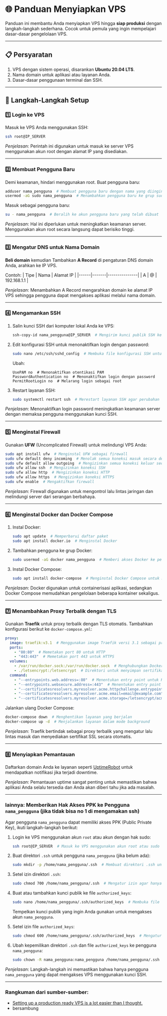 # 🌐 Panduan Menyiapkan VPS

Panduan ini membantu Anda menyiapkan VPS hingga **siap produksi** dengan langkah-langkah sederhana. Cocok untuk pemula yang ingin mempelajari dasar-dasar pengelolaan VPS.

---

## 📋 Persyaratan

1. VPS dengan sistem operasi, disarankan **Ubuntu 20.04 LTS**.
2. Nama domain untuk aplikasi atau layanan Anda.
3. Dasar-dasar penggunaan terminal dan SSH.

---

## 🚀 Langkah-Langkah Setup

### 1️⃣ Login ke VPS

Masuk ke VPS Anda menggunakan SSH:
```bash
ssh root@IP_SERVER
```

*Penjelasan*: Perintah ini digunakan untuk masuk ke server VPS menggunakan akun root dengan alamat IP yang disediakan.

---

### 2️⃣ Membuat Pengguna Baru

Demi keamanan, hindari menggunakan root. Buat pengguna baru:
```bash
adduser nama_pengguna  # Membuat pengguna baru dengan nama yang diinginkan
usermod -aG sudo nama_pengguna  # Menambahkan pengguna baru ke grup sudo agar memiliki izin administratif
```

Masuk sebagai pengguna baru:
```bash
su - nama_pengguna  # Beralih ke akun pengguna baru yang telah dibuat
```

*Penjelasan*: Hal ini diperlukan untuk meningkatkan keamanan server. Menggunakan akun root secara langsung dapat berisiko tinggi.

---

### 3️⃣ Mengatur DNS untuk Nama Domain

**Beli domain** kemudian Tambahkan **A Record** di pengaturan DNS domain Anda, arahkan ke IP VPS.

Contoh:
| Tipe | Nama  | Alamat IP     |
|------|-------|---------------|
| A    | @     | 192.168.1.1   |

*Penjelasan*: Menambahkan A Record mengarahkan domain ke alamat IP VPS sehingga pengguna dapat mengakses aplikasi melalui nama domain.

---

### 4️⃣ Mengamankan SSH

1. Salin kunci SSH dari komputer lokal Anda ke VPS:
   ```bash
   ssh-copy-id nama_pengguna@IP_SERVER  # Mengirim kunci publik SSH ke server agar dapat login tanpa password
   ```

2. Edit konfigurasi SSH untuk menonaktifkan login dengan password:
   ```bash
   sudo nano /etc/ssh/sshd_config  # Membuka file konfigurasi SSH untuk diedit
   ```
   Ubah:
   ```
   UsePAM no  # Menonaktifkan otentikasi PAM
   PasswordAuthentication no  # Menonaktifkan login dengan password
   PermitRootLogin no  # Melarang login sebagai root
   ```
3. Restart layanan SSH:
   ```bash
   sudo systemctl restart ssh  # Merestart layanan SSH agar perubahan diterapkan
   ```

*Penjelasan*: Menonaktifkan login password meningkatkan keamanan server dengan memaksa pengguna menggunakan kunci SSH.

---

### 5️⃣ Menginstal Firewall

Gunakan **UFW** (Uncomplicated Firewall) untuk melindungi VPS Anda:
```bash
sudo apt install ufw  # Menginstal UFW sebagai firewall
sudo ufw default deny incoming  # Menolak semua koneksi masuk secara default
sudo ufw default allow outgoing  # Mengizinkan semua koneksi keluar secara default
sudo ufw allow ssh  # Mengizinkan koneksi SSH
sudo ufw allow http  # Mengizinkan koneksi HTTP
sudo ufw allow https  # Mengizinkan koneksi HTTPS
sudo ufw enable  # Mengaktifkan firewall
```

*Penjelasan*: Firewall digunakan untuk mengontrol lalu lintas jaringan dan melindungi server dari serangan berbahaya.

---

### 6️⃣ Menginstal Docker dan Docker Compose

1. Instal Docker:
   ```bash
   sudo apt update  # Memperbarui daftar paket
   sudo apt install docker.io  # Menginstal Docker
   ```
2. Tambahkan pengguna ke grup Docker:
   ```bash
   sudo usermod -aG docker nama_pengguna  # Memberi akses Docker ke pengguna baru tanpa sudo
   ```
3. Instal Docker Compose:
   ```bash
   sudo apt install docker-compose  # Menginstal Docker Compose untuk manajemen layanan
   ```

*Penjelasan*: Docker digunakan untuk containerisasi aplikasi, sedangkan Docker Compose memudahkan pengelolaan beberapa kontainer sekaligus.

---

### 7️⃣ Menambahkan Proxy Terbalik dengan TLS

Gunakan **Traefik** untuk proxy terbalik dengan TLS otomatis. Tambahkan konfigurasi berikut ke `docker-compose.yml`:
```yaml
proxy:
  image: traefik:v3.1  # Menggunakan image Traefik versi 3.1 sebagai proxy terbalik
  ports:
    - "80:80"  # Memetakan port 80 untuk HTTP
    - "443:443"  # Memetakan port 443 untuk HTTPS
  volumes:
    - /var/run/docker.sock:/var/run/docker.sock  # Menghubungkan Docker socket agar Traefik dapat mendeteksi layanan
    - ./letsencrypt:/letsencrypt  # Direktori untuk menyimpan sertifikat TLS
  command:
    - "--entrypoints.web.address=:80"  # Menentukan entry point untuk HTTP
    - "--entrypoints.websecure.address=:443"  # Menentukan entry point untuk HTTPS
    - "--certificatesresolvers.myresolver.acme.httpchallenge.entrypoint=web"  # Menggunakan HTTP challenge untuk ACME
    - "--certificatesresolvers.myresolver.acme.email=email@example.com"  # Email untuk pendaftaran sertifikat ACME
    - "--certificatesresolvers.myresolver.acme.storage=/letsencrypt/acme.json"  # Menyimpan data sertifikat
```

Jalankan ulang Docker Compose:
```bash
docker-compose down  # Menghentikan layanan yang berjalan
docker-compose up -d  # Menjalankan layanan dalam mode background
```

*Penjelasan*: Traefik bertindak sebagai proxy terbalik yang mengatur lalu lintas masuk dan menyediakan sertifikat SSL secara otomatis.

---

### 8️⃣ Menyiapkan Pemantauan

Daftarkan domain Anda ke layanan seperti [UptimeRobot](https://uptimerobot.com/) untuk mendapatkan notifikasi jika terjadi downtime.

*Penjelasan*: Pemantauan uptime sangat penting untuk memastikan bahwa aplikasi Anda selalu tersedia dan Anda akan diberi tahu jika ada masalah.

---

### lainnya:  Memberikan Hak Akses PPK ke Pengguna `nama_pengguna` (jika tidak bisa no 1 di mengamakan ssh)

Agar pengguna `nama_pengguna` dapat memiliki akses PPK (Public Private Key), ikuti langkah-langkah berikut:

1. Login ke VPS menggunakan akun `root` atau akun dengan hak sudo:
   ```bash
   ssh root@IP_SERVER  # Masuk ke VPS menggunakan akun root atau sudo
   ```

2. Buat direktori `.ssh` untuk pengguna `nama_pengguna` (jika belum ada):
   ```bash
   sudo mkdir -p /home/nama_pengguna/.ssh  # Membuat direktori .ssh untuk menyimpan kunci
   ```

3. Setel izin direktori `.ssh`:
   ```bash
   sudo chmod 700 /home/nama_pengguna/.ssh  # Mengatur izin agar hanya pemilik yang dapat mengakses
   ```

4. Buat atau tambahkan kunci publik ke file `authorized_keys`:
   ```bash
   sudo nano /home/nama_pengguna/.ssh/authorized_keys  # Membuka file authorized_keys untuk menambahkan kunci publik
   ```
   Tempelkan kunci publik yang ingin Anda gunakan untuk mengakses akun `nama_pengguna`.

5. Setel izin file `authorized_keys`:
   ```bash
   sudo chmod 600 /home/nama_pengguna/.ssh/authorized_keys  # Mengatur izin agar hanya pemilik yang dapat membaca dan menulis
   ```

6. Ubah kepemilikan direktori `.ssh` dan file `authorized_keys` ke pengguna `nama_pengguna`:
   ```bash
   sudo chown -R nama_pengguna:nama_pengguna /home/nama_pengguna/.ssh  # Mengubah kepemilikan agar sesuai dengan pengguna
   ```

*Penjelasan*: Langkah-langkah ini memastikan bahwa hanya pengguna `nama_pengguna` yang dapat mengakses VPS menggunakan kunci SSH.

---
### Rangkuman dari sumber-sumber:
- [Setting up a production ready VPS is a lot easier than I thought.](https://www.youtube.com/watch?v=F-9KWQByeU0)
- bersambung
